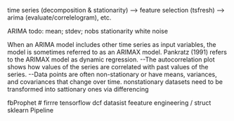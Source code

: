 time series (decomposition & stationarity) 
    --> feature selection (tsfresh) 
    --> arima (evaluate/correlelogram), etc.

ARIMA todo:
mean; stdev; nobs
stationarity
white noise

When an ARIMA model includes other time series as input variables, the model is sometimes referred to as an ARIMAX model. Pankratz (1991) refers to the ARIMAX model as dynamic regression.
--The autocorrelation plot shows how values of the series are correlated with past values of the series.
--Data points are often non-stationary or have means, variances, and covariances that change over time.
nonstationary datasets need to be transformed into sattionary ones via differencing


fbProphet # firrre
tensorflow
dcf
datasist feeature engineering / struct
sklearn Pipeline